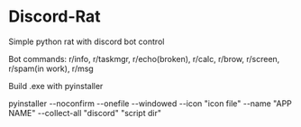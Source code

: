 # Discord-Rat
Simple python rat with discord bot control


Bot commands:
r/info, r/taskmgr,  r/echo(broken), r/calc, r/brow, r/screen, r/spam(in work), r/msg

Build .exe with pyinstaller


pyinstaller --noconfirm --onefile --windowed --icon "icon file" --name "APP NAME" --collect-all "discord"  "script dir"
